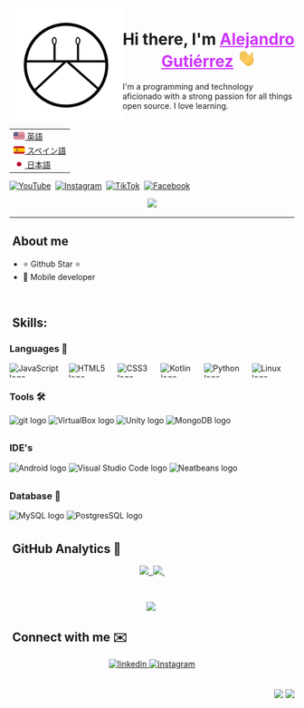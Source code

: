<img align="left" src="img/logo_.png" height="200" width="200">

<table align="right">
 <tr><td><a href="README.md"><img src="img/flag-eu.png" height="13" width="20" style="border-radius: 3px"> 英語</a></td></tr>
 <tr><td><a href="README_sp.md"><img src="img/flag-spain.png" height="13" width="20" style="border-radius: 3px"> スペイン語</a></td></tr>
 <tr><td><a href="README_jp.md"><img src="img/flag-japon.png" height="13" width="20" style="border-radius: 3px"> 日本語</a></td></tr>
</table>

<div id="user-content-toc">
 <ul align="center" style="list-style: none;">
    <summary>
      <h1 align="center">Hi there, I'm 
       <a href="https://www.kangris.dev/" target="_blank" style="color: #ce33ff ">Alejandro Gutiérrez</a>
       <img src="https://raw.githubusercontent.com/ABSphreak/ABSphreak/master/gifs/Hi.gif" height="32"/>
      </h1>
    </summary>
 </ul>
</div>

I'm a programming and technology aficionado with a strong passion for all things open source. I love learning.

[![YouTube](https://img.shields.io/badge/YouTube-%23FF0000.svg?style=flat-square&logo=YouTube&logoColor=white)](https://www.youtube.com/@kangris)&nbsp;
[![Instagram](https://img.shields.io/badge/Instagram-%23E4405F.svg?style=flat-square&logo=Instagram&logoColor=white)](https://www.instagram.com/kangr1s/)&nbsp;
[![TikTok](https://img.shields.io/badge/TikTok-%23000000.svg?style=flat-square&logo=TikTok&logoColor=white)](https://www.tiktok.com/@kangr1s)&nbsp;
[![Facebook](https://img.shields.io/badge/facebook-%232E87FB.svg?&style=flat-square&logo=facebook&logoColor=white )](https://www.facebook.com/alejogutierrezlopez/)&nbsp;

<p align="center">
 <img src="https://quotes-github-readme.vercel.app/api?quote=if%20it%20can%20be%20imagined,%20it%20can%20be%20programmed&author=unknown&type=horizontal&theme=dark)"/>
</p> 


<hr>

## &nbsp;About me

- ⭐ Github Star ⭐ 
- 📲 Mobile developer

<br>

## &nbsp;Skills:
### Languages 📙
<div style="display:flex;">
 <img src="https://img.shields.io/badge/JavaScript-282C34?logo=javascript&logoColor=F7DF1E" alt="JavaScript logo" title="JavaScript" height="25" />&nbsp;
 <img src="https://img.shields.io/badge/HTML5-282C34?logo=html5&logoColor=E34F26" alt="HTML5 logo" title="HTML5" height="25" />&nbsp;
 <img src="https://img.shields.io/badge/CSS3-282C34?logo=css3&logoColor=1572B6" alt="CSS3 logo" title="CSS3" height="25" />&nbsp;
 <img src="https://img.shields.io/badge/Kotlin-282C34?logo=kotlin" alt="Kotlin logo" title="Kotlin" height="25" />&nbsp;
 <img src="https://img.shields.io/badge/Python-282C34?logo=python" alt="Python logo" title="Python" height="25" />&nbsp;
 <img src="https://img.shields.io/badge/Linux-282C34?logo=linux" alt="Linux logo" title="Linux" height="25" />&nbsp;
</div>

### Tools 🛠️
<div style="display:flex;">
 <img src="https://img.shields.io/badge/git-282C34?logo=git&logoColor=F05032" alt="git logo" title="git" height="25" />&nbsp;
 <img src="https://img.shields.io/badge/VirtualBox-282C34?logo=virtualbox&logoColor=007ACC" alt="VirtualBox logo" title="VirtualBox" height="25" />&nbsp;
 <img src="https://img.shields.io/badge/Unity-282C34?logo=unity" alt="Unity logo" title="Unity" height="25" />&nbsp;
 <img src="https://img.shields.io/badge/MongoDB-282C34?logo=mongodb" alt="MongoDB logo" title="MongoDB" height="25" />&nbsp;
</div>

### IDE's 
<div style="display:flex;">
 <img src="https://img.shields.io/badge/Android%20Studio-282C34?logo=android&logoColor=3DDC84" alt="Android logo" title="Android" height="25" />&nbsp;
 <img src="https://img.shields.io/badge/VS%20Code-282C34?logo=&logoColor=007ACC" alt="Visual Studio Code logo" title="Visual Studio Code" height="25" />&nbsp;
 <img src="https://img.shields.io/badge/NeatBeans%20IDE-282C34?logo=apachenetbeanside" alt="Neatbeans logo" title="NeatBeans IDE" height="25" />&nbsp;
</div>

### Database 💾
<div style="display:flex;">
 <img src="https://img.shields.io/badge/MySQL-282C34?logo=mysql" alt="MySQL logo" title="MySQL" height="25" />&nbsp;
 <img src="https://img.shields.io/badge/MySQL-282C34?logo=postgresql" alt="PostgresSQL logo" title="PostgresSQL" height="25" />&nbsp;
</div>

## &nbsp;GitHub Analytics 🚀
<p align="center">
 <a href="https://github.com/Kangr1s">
   <img height="170em" src="https://github-readme-stats-eight-theta.vercel.app/api?username=Kangr1s&show_icons=true&theme=algolia&include_all_commits=true&count_private=true"/>&nbsp;
   <img height="170em" src="https://github-readme-stats-eight-theta.vercel.app/api/top-langs/?username=Kangr1s&layout=compact&langs_count=8&theme=algolia"/>&nbsp; 
 </a>
</p>

<br>

<p align="center">
 <img src="https://github-profile-trophy.vercel.app/?username=Kangr1s"/>&nbsp;
</p>

## &nbsp;Connect with me ✉️
<div align="center">
    <a href="https://www.linkedin.com/in/alejandro-gutiérrez-lópez-984b79268/" target="_blank">
        <img src=https://img.shields.io/badge/linkedin-%231E77B5.svg?&style=for-the-badge&logo=linkedin&logoColor=white alt=linkedin style="margin-bottom: 5px;" />
    </a>  
    <a href="mailto:bagl03122004@gmail.com" target="_blank">
        <img src=https://img.shields.io/badge/Gmail-D14836?style=for-the-badge&logo=gmail&logoColor=white alt=instagram style="margin-bottom: 5px;" />
    </a>
</div>  

<br>

<p align="right">
    <img src="https://komarev.com/ghpvc/?username=Kangr1s&style=plastic&color=blueviolet&label=Views"><img>
    <img src="https://badges.pufler.dev/visits/Kangr1s/Kangr1s?color=blueviolet&logo=github" />
</p>
